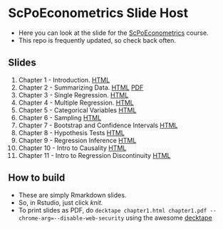 # ScPoEconometrics Slide Host

* Here you can look at the slide for the [ScPoEconometrics](https://github.com/ScPoEcon/ScPoEconometrics) course.
* This repo is frequently updated, so check back often.

## Slides

1. Chapter 1 - Introduction. [HTML](https://raw.githack.com/ScPoEcon/ScPoEconometrics-Slides/master/chapter1/chapter1.html)  
1. Chapter 2 - Summarizing Data. [HTML](https://rawcdn.githack.com/ScPoEcon/ScPoEconometrics-Slides/session2_1/chapter2/chapter2.html)  [PDF](https://rawcdn.githack.com/ScPoEcon/ScPoEconometrics-Slides/session2_1/chapter2/chapter2.pdf)
1. Chapter 3 - Single Regression. [HTML](https://raw.githack.com/ScPoEcon/ScPoEconometrics-Slides/master/chapter3/chapter3.html)
1. Chapter 4 - Multiple Regression. [HTML](https://raw.githack.com/ScPoEcon/ScPoEconometrics-Slides/master/chapter4/chapter4.html)  
1. Chapter 5 - Categorical Variables
[HTML](https://raw.githack.com/ScPoEcon/ScPoEconometrics-Slides/master/chapter5/chapter5.html)  
1. Chapter 6 - Sampling
[HTML](https://rawcdn.githack.com/ScPoEcon/ScPoEconometrics-Slides/session6/chapter6/chapter6.html)  
1. Chapter 7 - Bootstrap and Confidence Intervals
[HTML](https://raw.githack.com/ScPoEcon/ScPoEconometrics-Slides/master/chapter_bootstrap/boostrap.html)  
1. Chapter 8 - Hypothesis Tests
[HTML](https://raw.githack.com/ScPoEcon/ScPoEconometrics-Slides/master/chapter_hypothesis/hypothesis.html)
1. Chapter 9 - Regression Inference
[HTML](https://rawcdn.githack.com/ScPoEcon/ScPoEconometrics-Slides/session7/chapter_reginference/reg_inference.html)
1. Chapter 10 - Intro to Causality
[HTML](https://raw.githack.com/ScPoEcon/ScPoEconometrics-Slides/master/chapter_causality/causality.html)
1. Chapter 11 - Intro to Regression Discontinuity
[HTML](https://raw.githack.com/ScPoEcon/ScPoEconometrics-Slides/master/chapter-RDD/RDD.html)






## How to build

* These are simply Rmarkdown slides.
* So, in Rstudio, just click *knit*.
* To print slides as PDF, do 
    ```decktape chapter1.html chapter1.pdf --chrome-arg=--disable-web-security```
    using the awesome [decktape](https://github.com/astefanutti/decktape)
